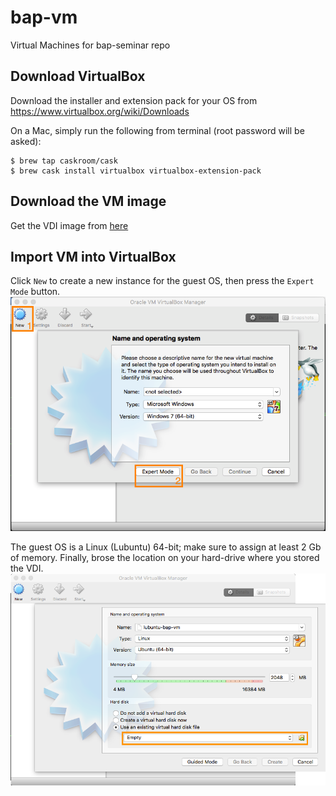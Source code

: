 # bap-vm
Virtual Machines for bap-seminar repo

## Download VirtualBox
Download the installer and extension pack for your OS from https://www.virtualbox.org/wiki/Downloads

On a Mac, simply run the following from terminal (root password will be asked):
```
$ brew tap caskroom/cask
$ brew cask install virtualbox virtualbox-extension-pack
```
## Download the VM image
Get the VDI image from [here](./vdi/lubuntu-bap-vm.vdi)

## Import VM into VirtualBox

Click `New` to create a new instance for the guest OS, then press the `Expert Mode` button.
![First step](./img/vb1.png)

The guest OS is a Linux (Lubuntu) 64-bit; make sure to assign at least 2 Gb of memory. Finally, brose the location on your hard-drive where you stored the VDI.
![Second step](./img/vb2.png)



